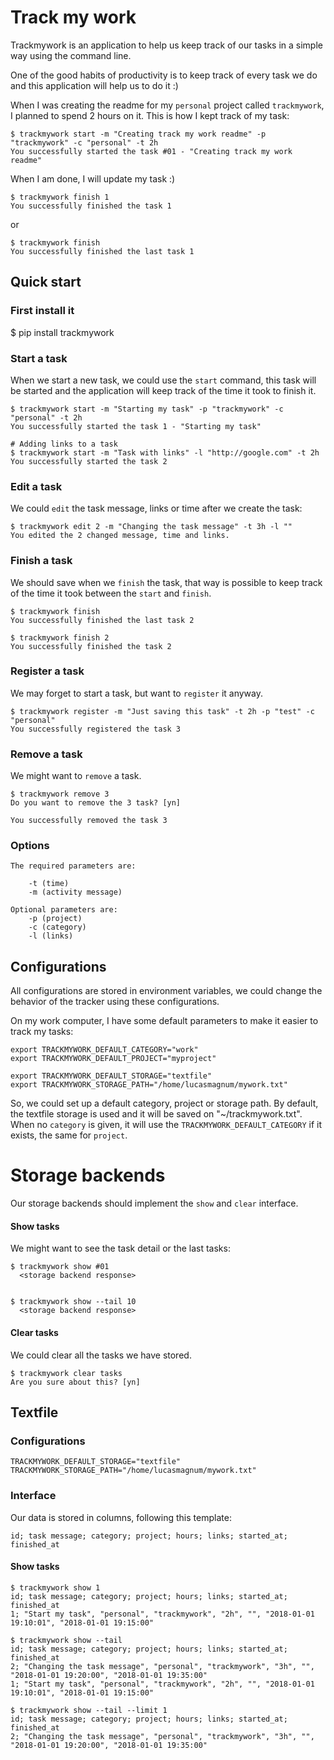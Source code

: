 # Track my work
Trackmywork is an application to help us keep track of our tasks in a simple way using the command line.

One of the good habits of productivity is to keep track of every task we do and this application will help us to do it :)

When I was creating the readme for my `personal` project called `trackmywork`, I planned to spend 2 hours on it. This is how I kept track of my task:

    $ trackmywork start -m "Creating track my work readme" -p "trackmywork" -c "personal" -t 2h
    You successfully started the task #01 - "Creating track my work readme"

When I am done, I will update my task :)

    $ trackmywork finish 1
    You successfully finished the task 1

or

    $ trackmywork finish
    You successfully finished the last task 1


## Quick start


### First install it

  $ pip install trackmywork


### Start a task
When we start a new task, we could use the `start` command, this task will be started and the application will keep track of the time it took to finish it.

    $ trackmywork start -m "Starting my task" -p "trackmywork" -c "personal" -t 2h
    You successfully started the task 1 - "Starting my task"

    # Adding links to a task
    $ trackmywork start -m "Task with links" -l "http://google.com" -t 2h
    You successfully started the task 2

### Edit a task
We could `edit` the task message, links or time after we create the task:

    $ trackmywork edit 2 -m "Changing the task message" -t 3h -l ""
    You edited the 2 changed message, time and links.


### Finish a task
We should save when we `finish` the task, that way is possible to keep track of the time it took between the `start` and `finish`.

    $ trackmywork finish
    You successfully finished the last task 2

    $ trackmywork finish 2
    You successfully finished the task 2


### Register a task
We may forget to start a task, but want to `register` it anyway.

    $ trackmywork register -m "Just saving this task" -t 2h -p "test" -c "personal"
    You successfully registered the task 3

### Remove a task
We might want to `remove` a task.

    $ trackmywork remove 3
    Do you want to remove the 3 task? [yn]

    You successfully removed the task 3

### Options

    The required parameters are:

        -t (time)
        -m (activity message)

    Optional parameters are:
        -p (project)
        -c (category)
        -l (links)


## Configurations

All configurations are stored in environment variables, we could change the behavior of the tracker using these configurations.

On my work computer, I have some default parameters to make it easier to track my tasks:

    export TRACKMYWORK_DEFAULT_CATEGORY="work"
    export TRACKMYWORK_DEFAULT_PROJECT="myproject"

    export TRACKMYWORK_DEFAULT_STORAGE="textfile"
    export TRACKMYWORK_STORAGE_PATH="/home/lucasmagnum/mywork.txt"

So, we could set up a default category, project or storage path.
By default, the textfile storage is used and it will be saved on "~/trackmywork.txt".
When no `category` is given, it will use the `TRACKMYWORK_DEFAULT_CATEGORY` if it exists, the same for `project`.

# Storage backends

Our storage backends should implement the `show` and `clear` interface.


#### Show tasks
We might want to see the task detail or the last tasks:

    $ trackmywork show #01
      <storage backend response>


    $ trackmywork show --tail 10
      <storage backend response>


#### Clear tasks
We could clear all the tasks we have stored.

    $ trackmywork clear tasks
    Are you sure about this? [yn]



## Textfile

### Configurations

    TRACKMYWORK_DEFAULT_STORAGE="textfile"
    TRACKMYWORK_STORAGE_PATH="/home/lucasmagnum/mywork.txt"


### Interface

Our data is stored in columns, following this template:

    id; task message; category; project; hours; links; started_at; finished_at


#### Show tasks

    $ trackmywork show 1
    id; task message; category; project; hours; links; started_at; finished_at
    1; "Start my task", "personal", "trackmywork", "2h", "", "2018-01-01 19:10:01", "2018-01-01 19:15:00"

    $ trackmywork show --tail
    id; task message; category; project; hours; links; started_at; finished_at
    2; "Changing the task message", "personal", "trackmywork", "3h", "", "2018-01-01 19:20:00", "2018-01-01 19:35:00"
    1; "Start my task", "personal", "trackmywork", "2h", "", "2018-01-01 19:10:01", "2018-01-01 19:15:00"

    $ trackmywork show --tail --limit 1
    id; task message; category; project; hours; links; started_at; finished_at
    2; "Changing the task message", "personal", "trackmywork", "3h", "", "2018-01-01 19:20:00", "2018-01-01 19:35:00"
